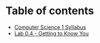 # Table of contents

* [Computer Science 1 Syllabus](README.md)
* [Lab 0.4 - Getting to Know You](lab-0.4-getting-to-know-you.md)

